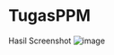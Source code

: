 # TugasPPM
Hasil Screenshot
![image](https://github.com/Tegarprtm21/TugasPPM/assets/114232818/30058d6e-8562-4e70-9d11-a212e8e4162b)
